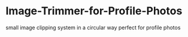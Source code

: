 # Image-Trimmer-for-Profile-Photos
small image clipping system in a circular way perfect for profile photos
